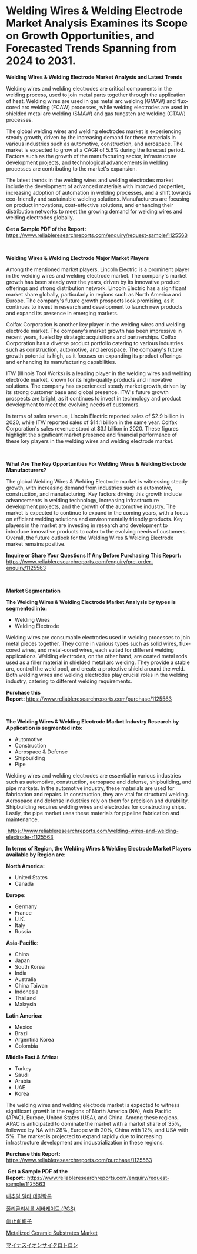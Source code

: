<p><h1>Welding Wires & Welding Electrode Market Analysis Examines its Scope on Growth Opportunities, and Forecasted Trends Spanning from 2024 to 2031.</h1></p><p><strong>Welding Wires & Welding Electrode Market Analysis and Latest Trends</strong></p>
<p><p>Welding wires and welding electrodes are critical components in the welding process, used to join metal parts together through the application of heat. Welding wires are used in gas metal arc welding (GMAW) and flux-cored arc welding (FCAW) processes, while welding electrodes are used in shielded metal arc welding (SMAW) and gas tungsten arc welding (GTAW) processes.</p><p>The global welding wires and welding electrodes market is experiencing steady growth, driven by the increasing demand for these materials in various industries such as automotive, construction, and aerospace. The market is expected to grow at a CAGR of 5.6% during the forecast period. Factors such as the growth of the manufacturing sector, infrastructure development projects, and technological advancements in welding processes are contributing to the market's expansion.</p><p>The latest trends in the welding wires and welding electrodes market include the development of advanced materials with improved properties, increasing adoption of automation in welding processes, and a shift towards eco-friendly and sustainable welding solutions. Manufacturers are focusing on product innovations, cost-effective solutions, and enhancing their distribution networks to meet the growing demand for welding wires and welding electrodes globally.</p></p>
<p><strong>Get a Sample PDF of the Report:&nbsp;</strong> <a href="https://www.reliableresearchreports.com/enquiry/request-sample/1125563">https://www.reliableresearchreports.com/enquiry/request-sample/1125563</a></p>
<p>&nbsp;</p>
<p><strong>Welding Wires & Welding Electrode Major Market Players</strong></p>
<p><p>Among the mentioned market players, Lincoln Electric is a prominent player in the welding wires and welding electrode market. The company's market growth has been steady over the years, driven by its innovative product offerings and strong distribution network. Lincoln Electric has a significant market share globally, particularly in regions such as North America and Europe. The company's future growth prospects look promising, as it continues to invest in research and development to launch new products and expand its presence in emerging markets.</p><p>Colfax Corporation is another key player in the welding wires and welding electrode market. The company's market growth has been impressive in recent years, fueled by strategic acquisitions and partnerships. Colfax Corporation has a diverse product portfolio catering to various industries such as construction, automotive, and aerospace. The company's future growth potential is high, as it focuses on expanding its product offerings and enhancing its manufacturing capabilities.</p><p>ITW (Illinois Tool Works) is a leading player in the welding wires and welding electrode market, known for its high-quality products and innovative solutions. The company has experienced steady market growth, driven by its strong customer base and global presence. ITW's future growth prospects are bright, as it continues to invest in technology and product development to meet the evolving needs of customers.</p><p>In terms of sales revenue, Lincoln Electric reported sales of $2.9 billion in 2020, while ITW reported sales of $14.1 billion in the same year. Colfax Corporation's sales revenue stood at $3.1 billion in 2020. These figures highlight the significant market presence and financial performance of these key players in the welding wires and welding electrode market.</p></p>
<p>&nbsp;</p>
<p><strong>What Are The Key Opportunities For Welding Wires & Welding Electrode Manufacturers?</strong></p>
<p><p>The global Welding Wires & Welding Electrode market is witnessing steady growth, with increasing demand from industries such as automotive, construction, and manufacturing. Key factors driving this growth include advancements in welding technology, increasing infrastructure development projects, and the growth of the automotive industry. The market is expected to continue to expand in the coming years, with a focus on efficient welding solutions and environmentally friendly products. Key players in the market are investing in research and development to introduce innovative products to cater to the evolving needs of customers. Overall, the future outlook for the Welding Wires & Welding Electrode market remains positive.</p></p>
<p><strong>Inquire or Share Your Questions If Any Before Purchasing This Report:</strong> <a href="https://www.reliableresearchreports.com/enquiry/pre-order-enquiry/1125563">https://www.reliableresearchreports.com/enquiry/pre-order-enquiry/1125563</a></p>
<p>&nbsp;</p>
<p><strong>Market Segmentation</strong></p>
<p><strong>The Welding Wires & Welding Electrode Market Analysis by types is segmented into:</strong></p>
<p><ul><li>Welding Wires</li><li>Welding Electrode</li></ul></p>
<p><p>Welding wires are consumable electrodes used in welding processes to join metal pieces together. They come in various types such as solid wires, flux-cored wires, and metal-cored wires, each suited for different welding applications. Welding electrodes, on the other hand, are coated metal rods used as a filler material in shielded metal arc welding. They provide a stable arc, control the weld pool, and create a protective shield around the weld. Both welding wires and welding electrodes play crucial roles in the welding industry, catering to different welding requirements.</p></p>
<p><strong>Purchase this Report:&nbsp;</strong><a href="https://www.reliableresearchreports.com/purchase/1125563">https://www.reliableresearchreports.com/purchase/1125563</a></p>
<p>&nbsp;</p>
<p><strong>The Welding Wires & Welding Electrode Market Industry Research by Application is segmented into:</strong></p>
<p><ul><li>Automotive</li><li>Construction</li><li>Aerospace & Defense</li><li>Shipbuilding</li><li>Pipe</li></ul></p>
<p><p>Welding wires and welding electrodes are essential in various industries such as automotive, construction, aerospace and defense, shipbuilding, and pipe markets. In the automotive industry, these materials are used for fabrication and repairs. In construction, they are vital for structural welding. Aerospace and defense industries rely on them for precision and durability. Shipbuilding requires welding wires and electrodes for constructing ships. Lastly, the pipe market uses these materials for pipeline fabrication and maintenance.</p></p>
<p><a href="https://www.reliableresearchreports.com/welding-wires-and-welding-electrode-r1125563">&nbsp;https://www.reliableresearchreports.com/welding-wires-and-welding-electrode-r1125563</a></p>
<p><strong>In terms of Region, the Welding Wires & Welding Electrode Market Players available by Region are:</strong></p>
<p>
    <p> <strong> North America: </strong>
        <ul>
            <li>United States</li>
            <li>Canada</li>
        </ul>
        </p> 
    <p> <strong> Europe: </strong>
        <ul>
            <li>Germany</li>
            <li>France</li>
            <li>U.K.</li>
            <li>Italy</li>
            <li>Russia</li>
        </ul>
        </p> 
    <p> <strong> Asia-Pacific: </strong>
        <ul>
            <li>China</li>
            <li>Japan</li>
            <li>South Korea</li>
            <li>India</li>
            <li>Australia</li>
            <li>China Taiwan</li>
            <li>Indonesia</li>
            <li>Thailand</li>
            <li>Malaysia</li>
        </ul>
        </p> 
    <p> <strong> Latin America: </strong>
        <ul>
            <li>Mexico</li>
            <li>Brazil</li>
            <li>Argentina Korea</li>
            <li>Colombia</li>
        </ul>
        </p> 
    <p> <strong> Middle East & Africa: </strong>
        <ul>
            <li>Turkey</li>
            <li>Saudi</li>
            <li>Arabia</li>
            <li>UAE</li>
            <li>Korea</li>
        </ul>
    </p>
    </p>
<p><p>The welding wires and welding electrode market is expected to witness significant growth in the regions of North America (NA), Asia Pacific (APAC), Europe, United States (USA), and China. Among these regions, APAC is anticipated to dominate the market with a market share of 35%, followed by NA with 28%, Europe with 20%, China with 12%, and USA with 5%. The market is projected to expand rapidly due to increasing infrastructure development and industrialization in these regions.</p></p>
<p><strong>Purchase this Report: </strong><a href="https://www.reliableresearchreports.com/purchase/1125563">https://www.reliableresearchreports.com/purchase/1125563</a></p>
<p>&nbsp;<strong>Get a Sample PDF of the Report:&nbsp;&nbsp;</strong><a href="https://www.reliableresearchreports.com/enquiry/request-sample/1125563">https://www.reliableresearchreports.com/enquiry/request-sample/1125563</a></p>
<p><strong></strong></p>
<p><p><a href="https://medium.com/@lewis1lillian/%EA%B8%80%EB%A1%9C%EB%B2%8C-%EC%B2%9C%EC%97%B0-%EB%8D%B8%ED%83%80-%EB%8D%B0%EC%B9%BC%EB%9D%BD%ED%86%A4-%EC%8B%9C%EC%9E%A5-%EC%83%81%ED%99%A9-2024-2031-%EB%B0%8F-%EC%A7%80%EC%97%AD-%EC%A0%9C%ED%92%88-%EB%B0%8F-%EC%B5%9C%EC%A2%85-%EC%82%AC%EC%9A%A9%EB%B3%84-%EC%98%88%EC%B8%A1-09b167c78b43">내추럴 델타 데칼락톤</a></p><p><a href="https://github.com/rifqimuhammad018/Market-Research-Report-List-1/blob/main/4545114141186.md">폴리글리세롤 세바케이트 (PGS)</a></p><p><a href="https://medium.com/@najifatanjim32_39272/%E6%AD%AF%E6%AD%A2%E3%82%81%E7%94%A8%E3%83%98%E3%83%A2%E3%82%B9%E3%82%BF%E3%83%86%E3%82%A3%E3%83%83%E3%82%AF%E3%83%95%E3%82%A9%E3%83%BC%E3%82%B9%E3%83%97%E3%82%B9%E5%B8%82%E5%A0%B4%E3%81%AE%E6%88%90%E9%95%B7%E8%A6%8B%E9%80%9A%E3%81%97%E3%81%AF-2024%E5%B9%B4%E3%81%8B%E3%82%892031%E5%B9%B4%E3%81%AB-%E3%81%AE%E5%B9%B4%E5%B9%B3%E5%9D%87%E6%88%90%E9%95%B7%E7%8E%87%E3%81%A7%E6%8E%A8%E7%A7%BB%E3%81%97%E3%81%A6%E3%81%8A%E3%82%8A-%E5%B8%82%E5%A0%B4%E3%81%AE%E5%82%BE%E5%90%91%E5%88%86%E6%9E%90%E3%81%AB%E3%82%88%E3%82%8B%E5%BF%9C%E7%94%A8-%E5%9C%B0%E5%9F%9F%E3%81%94%E3%81%A8%E3%81%AE%E8%A6%8B%E9%80%9A%E3%81%97-%E5%8F%8E%E7%9B%8A%E3%82%92%E4%BA%88%E6%B8%AC%E3%81%97%E3%81%A6%E3%81%84%E3%81%BE%E3%81%99-6dda355abe04">歯止血鉗子</a></p><p><a href="https://github.com/yemakinde/Market-Research-Report-List-3/blob/main/metalized-ceramic-substrates-market.md">Metalized Ceramic Substrates Market</a></p><p><a href="https://medium.com/@lovern8746/%E3%83%8D%E3%82%AC%E3%83%86%E3%82%A3%E3%83%96%E3%82%A4%E3%82%AA%E3%83%B3%E3%82%B5%E3%82%A4%E3%82%AF%E3%83%AD%E3%83%88%E3%83%AD%E3%83%B3%E5%B8%82%E5%A0%B4%E5%B1%95%E6%9C%9B-%E5%AE%8C%E5%85%A8%E3%81%AA%E7%94%A3%E6%A5%AD%E5%88%86%E6%9E%90-2024%E5%B9%B4%E3%81%8B%E3%82%892031%E5%B9%B4-7809cb4f3fa0">マイナスイオンサイクロトロン</a></p></p>